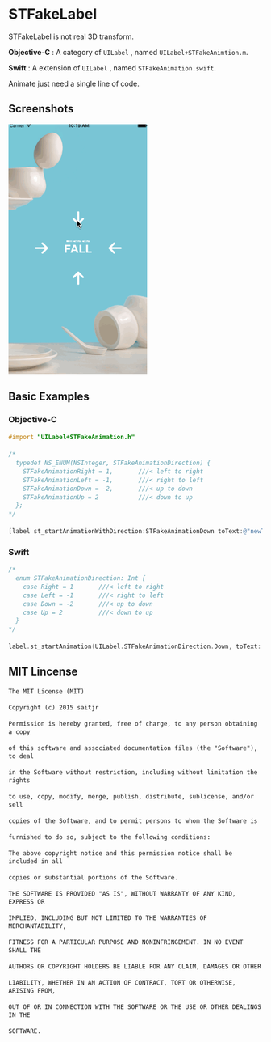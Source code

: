 # STFakeLabel

STFakeLabel is not real 3D transform. 

**Objective-C** : A category of `UILabel` , named `UILabel+STFakeAnimtion.m`.

**Swift** : A extension of `UILabel` , named `STFakeAnimation.swift`.

Animate just need a single line of code.

## Screenshots

![](Screenshots.gif)

## Basic Examples

### Objective-C

``` objective-c
#import "UILabel+STFakeAnimation.h"

/*
  typedef NS_ENUM(NSInteger, STFakeAnimationDirection) {
    STFakeAnimationRight = 1,       ///< left to right
    STFakeAnimationLeft = -1,       ///< right to left
    STFakeAnimationDown = -2,       ///< up to down
    STFakeAnimationUp = 2           ///< down to up
  };
*/

[label st_startAnimationWithDirection:STFakeAnimationDown toText:@"newText"];
```

### Swift

``` swift
/*
  enum STFakeAnimationDirection: Int {
	case Right = 1       ///< left to right
	case Left = -1       ///< right to left
	case Down = -2       ///< up to down
	case Up = 2          ///< down to up
  }
*/

label.st_startAnimation(UILabel.STFakeAnimationDirection.Down, toText: "newText")
```

## MIT Lincense

``` 
The MIT License (MIT)

Copyright (c) 2015 saitjr

Permission is hereby granted, free of charge, to any person obtaining a copy

of this software and associated documentation files (the "Software"), to deal

in the Software without restriction, including without limitation the rights

to use, copy, modify, merge, publish, distribute, sublicense, and/or sell

copies of the Software, and to permit persons to whom the Software is

furnished to do so, subject to the following conditions:

The above copyright notice and this permission notice shall be included in all

copies or substantial portions of the Software.

THE SOFTWARE IS PROVIDED "AS IS", WITHOUT WARRANTY OF ANY KIND, EXPRESS OR

IMPLIED, INCLUDING BUT NOT LIMITED TO THE WARRANTIES OF MERCHANTABILITY,

FITNESS FOR A PARTICULAR PURPOSE AND NONINFRINGEMENT. IN NO EVENT SHALL THE

AUTHORS OR COPYRIGHT HOLDERS BE LIABLE FOR ANY CLAIM, DAMAGES OR OTHER

LIABILITY, WHETHER IN AN ACTION OF CONTRACT, TORT OR OTHERWISE, ARISING FROM,

OUT OF OR IN CONNECTION WITH THE SOFTWARE OR THE USE OR OTHER DEALINGS IN THE

SOFTWARE.
```
